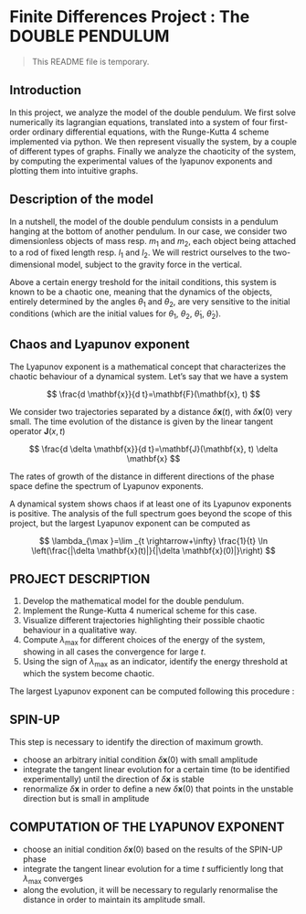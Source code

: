 # Finite Differences Project : __The DOUBLE PENDULUM__

> This README file is temporary.

## Introduction

In this project, we analyze the model of the double pendulum.
We first solve numerically its lagrangian equations, translated into a system of four first-order ordinary differential equations, with the Runge-Kutta 4 scheme implemented via python.
We then represent visually the system, by a couple of different types of graphs.
Finally we analyze the chaoticity of the system, by computing the experimental values of the lyapunov exponents and plotting them into intuitive graphs.

## Description of the model

In a nutshell, the model of the double pendulum consists in a pendulum hanging at the bottom of another pendulum.
In our case, we consider two dimensionless objects of mass resp. $m_1$ and $m_2$, each object being attached to a
rod of fixed length resp. $l_1$ and $l_2$. We will restrict ourselves to the two-dimensional model, subject to the gravity force in the vertical.

Above a certain energy treshold for the initail conditions, this system is known to be a chaotic one, meaning that the dynamics of the objects, entirely determined
by the angles $\theta_1$ and $\theta_2$, are very sensitive to the initial conditions (which are the initial values for $\theta_1$, $\theta_2$, $\dot{\theta}_1$, $\dot{\theta}_2$).

## Chaos and Lyapunov exponent

The Lyapunov exponent is a mathematical concept that characterizes the chaotic behaviour of a dynamical system. Let’s say that we have a system

$$ \frac{d \mathbf{x}}{d t}=\mathbf{F}(\mathbf{x}, t) $$

We consider two trajectories separated by a distance $\delta \mathbf{x}(t)$, with $\delta \mathbf{x}(0)$ very small. The time evolution of the distance is given by the linear tangent operator $\mathbf{J}(x, t)$

$$ \frac{d \delta \mathbf{x}}{d t}=\mathbf{J}(\mathbf{x}, t) \delta \mathbf{x} $$

The rates of growth of the distance in different directions of the phase space define the spectrum of Lyapunov exponents.

A dynamical system shows chaos if at least one of its Lyapunov exponents is positive. The analysis of the full spectrum goes beyond the scope of this project, but the largest Lyapunov exponent can be computed as

$$ \lambda_{\max }=\lim _{t \rightarrow+\infty} \frac{1}{t} \ln \left(\frac{|\delta \mathbf{x}(t)|}{|\delta \mathbf{x}(0)|}\right) $$

## PROJECT DESCRIPTION

1) Develop the mathematical model for the double pendulum.
2) Implement the Runge-Kutta 4 numerical scheme for this case.
3) Visualize different trajectories highlighting their possible chaotic behaviour in a qualitative way.
4) Compute $\lambda_{\text {max }}$ for different choices of the energy of the system, showing in all cases the convergence for large $t$.
5) Using the sign of $\lambda_{\max }$ as an indicator, identify the energy threshold at which the system become chaotic.

The largest Lyapunov exponent can be computed following this procedure :

## SPIN-UP

This step is necessary to identify the direction of maximum growth.

- choose an arbitrary initial condition $\delta \mathbf{x}(0)$ with small amplitude
- integrate the tangent linear evolution for a certain time (to be identified experimentally) until the direction of $\delta \mathbf{x}$ is stable
- renormalize $\delta \mathbf{x}$ in order to define a new $\delta \mathbf{x}(0)$ that points in the unstable direction but is small in amplitude

## COMPUTATION OF THE LYAPUNOV EXPONENT

- choose an initial condition $\delta \mathbf{x}(0)$ based on the results of the SPIN-UP phase
- integrate the tangent linear evolution for a time $t$ sufficiently long that $\lambda_{\text {max }}$ converges
- along the evolution, it will be necessary to regularly renormalise the distance in order to maintain its amplitude small.
